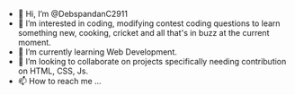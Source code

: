 - 👋 Hi, I’m @DebspandanC2911
- 👀 I’m interested in coding, modifying contest coding questions to learn something new, cooking, cricket and all that's in buzz at the current moment.
- 🌱 I’m currently learning Web Development.
- 💞️ I’m looking to collaborate on projects specifically needing contribution on HTML, CSS, Js.
- 📫 How to reach me ...

<!---
DebspandanC2911/DebspandanC2911 is a ✨ special ✨ repository because its `README.md` (this file) appears on your GitHub profile.
You can click the Preview link to take a look at your changes.
--->
